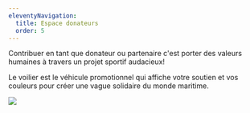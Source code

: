 ```yaml
---
eleventyNavigation:
  title: Espace donateurs
  order: 5
---
```

Contribuer en tant que donateur ou partenaire c'est porter des valeurs humaines à travers un projet sportif audacieux!

Le voilier est le véhicule promotionnel qui affiche votre soutien et vos couleurs pour créer une vague solidaire du monde maritime.

![](/images/DESIGN%20COVERING%20VOILES+COQUE.png)